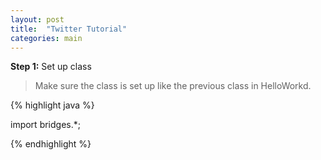 ```yaml
---
layout: post
title:  "Twitter Tutorial"
categories: main
---
```


**Step 1:** Set up class

> Make sure the class is set up like the previous class in HelloWorkd.

{% highlight java  %}

import bridges.*;

{% endhighlight %}
